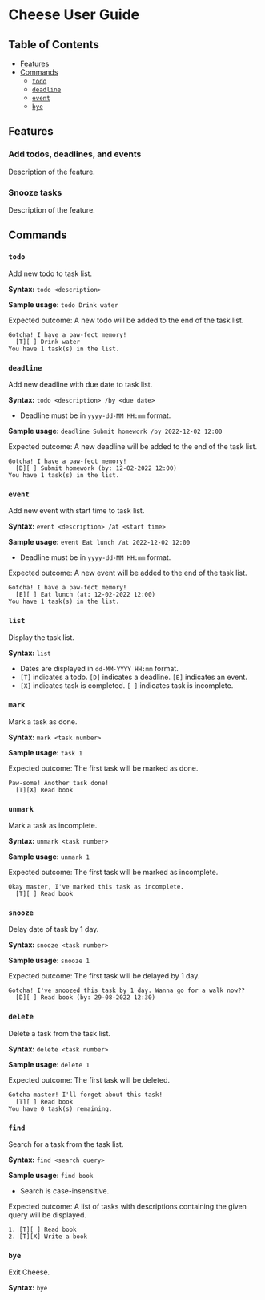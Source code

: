 # Cheese User Guide

## Table of Contents

- [Features](#features)
- [Commands](#commands)
    - [`todo`](#todo)
    - [`deadline`](#deadline)
    - [`event`](#event)
    - [`bye`](#bye)

## Features

### Add todos, deadlines, and events

Description of the feature.

### Snooze tasks

Description of the feature.

## Commands

### `todo`

Add new todo to task list.

**Syntax:** `todo <description>`

**Sample usage:** `todo Drink water`

Expected outcome: A new todo will be added to the end of the task list.

```
Gotcha! I have a paw-fect memory!
  [T][ ] Drink water
You have 1 task(s) in the list.
```

### `deadline`

Add new deadline with due date to task list.

**Syntax:** `todo <description> /by <due date>`

- Deadline must be in `yyyy-dd-MM HH:mm` format.

**Sample usage:** `deadline Submit homework /by 2022-12-02 12:00`

Expected outcome: A new deadline will be added to the end of the task list.

```
Gotcha! I have a paw-fect memory!
  [D][ ] Submit homework (by: 12-02-2022 12:00)
You have 1 task(s) in the list.
```

### `event`

Add new event with start time to task list.

**Syntax:** `event <description> /at <start time>`

**Sample usage:** `event Eat lunch /at 2022-12-02 12:00`

- Deadline must be in `yyyy-dd-MM HH:mm` format.

Expected outcome: A new event will be added to the end of the task list.

```
Gotcha! I have a paw-fect memory!
  [E][ ] Eat lunch (at: 12-02-2022 12:00)
You have 1 task(s) in the list.
```

### `list`

Display the task list.

**Syntax:** `list`

- Dates are displayed in `dd-MM-YYYY HH:mm` format.
- `[T]` indicates a todo. `[D]` indicates a deadline. `[E]` indicates an event.
- `[X]` indicates task is completed. `[ ]` indicates task is incomplete.

### `mark`

Mark a task as done.

**Syntax:** `mark <task number>`

**Sample usage:** `task 1`

Expected outcome: The first task will be marked as done.

```
Paw-some! Another task done!
  [T][X] Read book
```

### `unmark`

Mark a task as incomplete.

**Syntax:** `unmark <task number>`

**Sample usage:** `unmark 1`

Expected outcome: The first task will be marked as incomplete.

```
Okay master, I've marked this task as incomplete.
  [T][ ] Read book
```

### `snooze`

Delay date of task by 1 day.

**Syntax:** `snooze <task number>`

**Sample usage:** `snooze 1`

Expected outcome: The first task will be delayed by 1 day.

```
Gotcha! I've snoozed this task by 1 day. Wanna go for a walk now??
  [D][ ] Read book (by: 29-08-2022 12:30)
```

### `delete`

Delete a task from the task list.

**Syntax:** `delete <task number>`

**Sample usage:** `delete 1`

Expected outcome: The first task will be deleted.

```
Gotcha master! I'll forget about this task!
  [T][ ] Read book
You have 0 task(s) remaining.
```

### `find`

Search for a task from the task list.

**Syntax:** `find <search query>`

**Sample usage:** `find book`

- Search is case-insensitive.

Expected outcome: A list of tasks with descriptions containing the given query will be displayed.

```
1. [T][ ] Read book
2. [T][X] Write a book
```

### `bye`

Exit Cheese.

**Syntax:** `bye`
